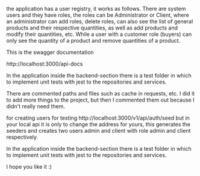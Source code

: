 the application has a user registry, it works as follows. There are system users and they have roles, the roles can be Administrator or Client, where an administrator can add roles, delete roles, can also see the list of general products and their respective quantities, as well as add products and modify their quantities, etc. While a user with a customer role (buyers) can only see the quantity of a product and remove quantities of a product.

This is the swagger documentation

http://localhost:3000/api-docs

In the application inside the backend-section there is a test folder in which to implement unit tests with jest to the repositories and services.

There are commented paths and files such as cache in requests, etc. I did it to add more things to the project, but then I commented them out because I didn't really need them.

for creating users for testing
http://localhost:3000/v1/api/auth/seed
but in your local api it is only to change the address for yours, this generates the seeders and creates two users admin and client with role admin and client respectively.


In the application inside the backend-section there is a test folder in which to implement unit tests with jest to the repositories and services.

I hope you like it :)
